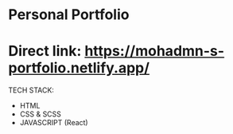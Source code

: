 # Personal Portfolio


# Direct link: https://mohadmn-s-portfolio.netlify.app/



TECH STACK:
- HTML
- CSS & SCSS
- JAVASCRIPT (React)
